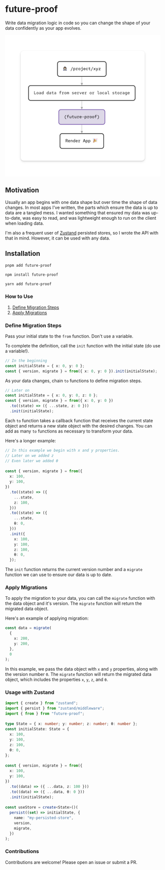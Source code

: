 # future-proof

Write data migration logic in code so you can change the shape of your data confidently as your app evolves.

![Data Flow](./usage.png)

## Motivation

Usually an app begins with one data shape but over time the shape of data changes. In most apps I've written, the parts which ensure the data is up to data are a tangled mess. I wanted something that ensured my data was up-to-date, was easy to read, and was lightweight enough to run on the client when loading data.

I'm also a frequent user of [Zustand](https://github.com/pmndrs/zustand) persisted stores, so I wrote the API with that in mind. However, it can be used with any data.

## Installation

```shell
pnpm add future-proof
```

```shell
npm install future-proof
```

```shell
yarn add future-proof
```

### How to Use

1. [Define Migration Steps](#define-migration-steps)
2. [Apply Migrations](#apply-migrations)

### Define Migration Steps

Pass your initial state to the `from` function. Don't use a variable.

To complete the definition, call the `init` function with the initial state (do use a variable!).

```typescript
// In the beginning
const initialState = { x: 0, y: 0 };
const { version, migrate } = from({ x: 0, y: 0 }).init(initialState);
```

As your data changes, chain `to` functions to define migration steps.

```typescript
// Later on
const initialState = { x: 0, y: 0, z: 0 };
const { version, migrate } = from({ x: 0, y: 0 })
  .to((state) => ({ ...state, z: 0 }))
  .init(initialState);
```

Each `to` function takes a callback function that receives the current state object and returns a new state object with the desired changes. You can add as many `to` functions as necessary to transform your data.

Here's a longer example:

```typescript
// In this example we begin with x and y properties.
// Later on we added z
// Even later we added θ

const { version, migrate } = from({
  x: 100,
  y: 100,
})
  .to((state) => ({
    ...state,
    z: 100,
  }))
  .to((state) => ({
    ...state,
    θ: 0,
  }))
  .init({
    x: 100,
    y: 100,
    z: 100,
    θ: 0,
  });
```

The `init` function returns the current version number and a `migrate` function we can use to ensure our data is up to date.

### Apply Migrations

To apply the migration to your data, you can call the `migrate` function with the data object and it's version. The `migrate` function will return the migrated data object.

Here's an example of applying migration:

```typescript
const data = migrate(
  {
    x: 200,
    y: 200,
  },
  0
);
```

In this example, we pass the data object with `x` and `y` properties, along with the version number `0`. The `migrate` function will return the migrated data object, which includes the properties `x`, `y`, `z`, and `θ`.

### Usage with Zustand

```typescript
import { create } from "zustand";
import { persist } from "zustand/middleware";
import { from } from "future-proof";

type State = { x: number; y: number; z: number; θ: number };
const initialState: State = {
  x: 100,
  y: 100,
  z: 100,
  θ: 0,
};

const { version, migrate } = from({
  x: 100,
  y: 100,
})
  .to((data) => ({ ...data, z: 100 }))
  .to((data) => ({ ...data, θ: 0 }))
  .init(initialState);

const useStore = create<State>()(
  persist((set) => initialState, {
    name: "my-persisted-store",
    version,
    migrate,
  })
);
```

### Contributions

Contributions are welcome! Please open an issue or submit a PR.
